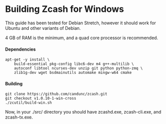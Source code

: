 Building Zcash for Windows
==========================


This guide has been tested for Debian Stretch, however it should work for Ubuntu and other variants of Debian.

4 GB of RAM is the minimum, and a quad core processor is recommended.

#### Dependencies

    apt-get -y install \
        build-essential pkg-config libc6-dev m4 g++-multilib \
        autoconf libtool ncurses-dev unzip git python python-zmq \
        zlib1g-dev wget bsdmainutils automake mingw-w64 cmake

#### Building

	git clone https://github.com/candunc/zcash.git
	git checkout v1.0.10-1-win-cross
    ./zcutil/build-win.sh

Now, in your ./src/ directory you should have zcashd.exe, zcash-cli.exe, and zcash-tx.exe.
